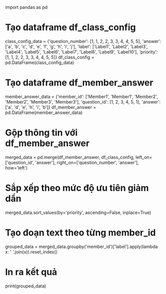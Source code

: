 import pandas as pd

# Tạo dataframe df_class_config
class_config_data = {'question_number': [1, 1, 2, 2, 3, 3, 4, 4, 5, 5],
                     'answer': ['a', 'b', 'c', 'd', 'e', 'f', 'g', 'h', 'i', 'j'],
                     'label': ['Label1', 'Label2', 'Label3', 'Label4', 'Label5', 'Label6', 'Label7', 'Label8', 'Label9', 'Label10'],
                     'priority': [1, 1, 2, 2, 3, 3, 4, 4, 5, 5]}
df_class_config = pd.DataFrame(class_config_data)

# Tạo dataframe df_member_answer
member_answer_data = {'member_id': ['Member1', 'Member1', 'Member2', 'Member2', 'Member3', 'Member3'],
                      'question_id': [1, 2, 3, 4, 5, 1],
                      'answer': ['a', 'd', 'e', 'h', 'i', 'b']}
df_member_answer = pd.DataFrame(member_answer_data)

# Gộp thông tin với df_member_answer
merged_data = pd.merge(df_member_answer, df_class_config, left_on=['question_id', 'answer'], right_on=['question_number', 'answer'], how='left')

# Sắp xếp theo mức độ ưu tiên giảm dần
merged_data.sort_values(by='priority', ascending=False, inplace=True)

# Tạo đoạn text theo từng member_id
grouped_data = merged_data.groupby('member_id')['label'].apply(lambda x: ' '.join(x)).reset_index()

# In ra kết quả
print(grouped_data)
